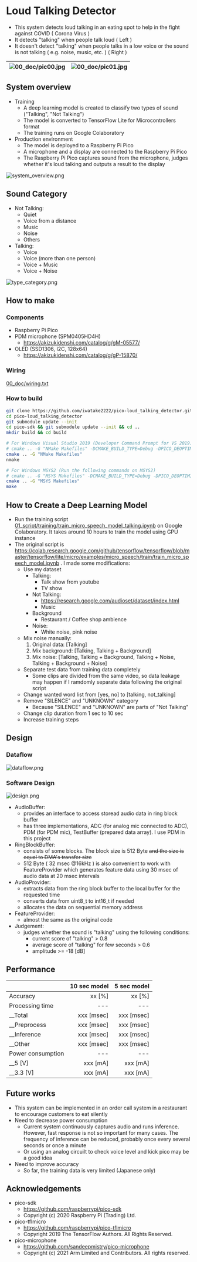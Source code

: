 # Loud Talking Detector
- This system detects loud talking in an eating spot to help in the fight against COVID ( Corona Virus )
- It detects "talking" when people talk loud ( Left )
- It doesn't detect "talking" when people talks in a low voice or the sound is not talking ( e.g. noise, music, etc. ) ( Right )

|![00_doc/pic00.jpg](00_doc/pic00.jpg)|![00_doc/pic01.jpg](00_doc/pic01.jpg)|
|---|---|

## System overview
- Training
    - A deep learning model is created to classify two types of sound ("Talking", "Not Talking")
    - The model is converted to TensorFlow Lite for Microcontrollers format
    - The training runs on Google Colaboratory
- Production environment
    - The model is deployed to a Raspberry Pi Pico
    - A microphone and a display are connected to the Raspberry Pi Pico
    - The Raspberry Pi Pico captures sound from the microphone, judges whether it's loud talking and outputs a result to the display

![system_overview.png](00_doc/system_overview.png)

## Sound Category
- Not Talking:
    - Quiet
    - Voice from a distance
    - Music
    - Noise
    - Others
- Talking:
    - Voice
    - Voice (more than one person)
    - Voice + Music
    - Voice + Noise

![type_category.png](00_doc/type_category.png)

## How to make
### Components
- Raspberry Pi Pico
- PDM microphone (SPM0405HD4H)
    - https://akizukidenshi.com/catalog/g/gM-05577/
- OLED (SSD1306, I2C, 128x64)
    - https://akizukidenshi.com/catalog/g/gP-15870/

### Wiring
[00_doc/wiring.txt](00_doc/wiring.txt)

### How to build
```sh
git clone https://github.com/iwatake2222/pico-loud_talking_detector.git
cd pico-loud_talking_detector
git submodule update --init
cd pico-sdk && git submodule update --init && cd ..
mkdir build && cd build

# For Windows Visual Studio 2019 (Developer Command Prompt for VS 2019)
# cmake .. -G "NMake Makefiles" -DCMAKE_BUILD_TYPE=Debug -DPICO_DEOPTIMIZED_DEBUG=on
cmake .. -G "NMake Makefiles"
nmake

# For Windows MSYS2 (Run the following commands on MSYS2)
# cmake .. -G "MSYS Makefiles" -DCMAKE_BUILD_TYPE=Debug -DPICO_DEOPTIMIZED_DEBUG=on
cmake .. -G "MSYS Makefiles" 
make
```

## How to Create a Deep Learning Model
- Run the training script [01_script/training/train_micro_speech_model_talking.ipynb](01_script/training/train_micro_speech_model_talking.ipynb) on Google Colaboratory. It takes around 10 hours to train the model using GPU instance
- The original script is https://colab.research.google.com/github/tensorflow/tensorflow/blob/master/tensorflow/lite/micro/examples/micro_speech/train/train_micro_speech_model.ipynb . I made some modifications:
    - Use my dataset
        - Talking:
            - Talk show from youtube
            - TV show
        - Not Talking:
            - https://research.google.com/audioset/dataset/index.html
            - Music
        - Background
            - Restaurant / Coffee shop ambience
        - Noise:
            - White noise, pink noise
    - Mix noise manually:
        1. Original data: [Talking]
        2. Mix background: [Talking, Talking + Background]
        3. Mix noise: [Talking, Talking + Background, Talking + Noise, Talking + Background + Noise]
    - Separate test data from training data completely
        - Some clips are divided from the same video, so data leakage may happen if I ramdomly separate data following the original script
    - Change wanted word list from [yes, no] to [talking, not_talking]
    - Remove "SILENCE" and "UNKNOWN" category
        - Because "SILENCE" and "UNKNOWN" are parts of "Not Talking"
    - Change clip duration from 1 sec to 10 sec
    - Increase training steps

## Design
### Dataflow
![dataflow.png](00_doc/dataflow.png)

### Software Design
![design.png](00_doc/design.png)
- AudioBuffer:
    - provides an interface to access storead audio data in ring block buffer
    - has three implementations, ADC (for analog mic connected to ADC), PDM (for PDM mic), TestBuffer (prepared data array). I use PDM in this project
- RingBlockBuffer:
    - consists of some blocks. The block size is 512 Byte ~~and the size is equal to DMA's transfer size~~
    - 512 Byte ( 32 msec @16kHz ) is also convenient to work with FeatureProvider which generates feature data using 30 msec of audio data at 20 msec intervals
- AudioProvider:
    - extracts data from the ring block buffer to the local buffer for the requested time
    - converts data from uint8_t to int16_t if needed
    - allocates the data on sequential memory address
- FeatureProvider:
    - almost the same as the original code
- Judgement:
    - judges whether the sound is "talking" using the following conditions:
        - current score of "talking" > 0.8
        - average score of "talking" for few seconds > 0.6
        - amplitude >= -18 \[dB\]

## Performance
|                   | 10 sec model | 5 sec model |
| :---------------- | -----------: | ----------: |
| Accuracy          |    xx [%]    |    xx [%]   |
| Processing time   |    ---       |    ---      |
| __Total           |   xxx [msec] |  xxx [msec] |
| __Preprocess      |   xxx [msec] |  xxx [msec] |
| __Inference       |   xxx [msec] |  xxx [msec] |
| __Other           |   xxx [msec] |  xxx [msec] |
| Power consumption |    ---       |    ---      |
| __5 [V]           |   xxx [mA]   |  xxx [mA]   |
| __3.3 [V]         |   xxx [mA]   |  xxx [mA]   |


## Future works
- This system can be implemented in an order call system in a restaurant to encourage customers to eat silently
- Need to decrease power consumption
    - Current system continuously captures audio and runs inference. However, fast response is not so important for many cases. The frequency of inference can be reduced, probably once every several seconds or once a minute
    - Or using an analog circuilt to check voice level and kick pico may be a good idea
- Need to improve accuracy
    - So far, the training data is very limited (Japanese only)

## Acknowledgements
- pico-sdk
	- https://github.com/raspberrypi/pico-sdk
	- Copyright (c) 2020 Raspberry Pi (Trading) Ltd.
- pico-tflmicro
	- https://github.com/raspberrypi/pico-tflmicro
	- Copyright 2019 The TensorFlow Authors. All Rights Reserved.
- pico-microphone
    - https://github.com/sandeepmistry/pico-microphone
    - Copyright (c) 2021 Arm Limited and Contributors. All rights reserved.

